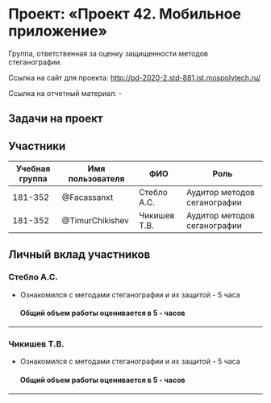 # Проект: «Проект 42. Мобильное приложение»

Группа, ответственная за оценку защищенности методов стеганографии.

Ссылка на сайт для проекта: http://pd-2020-2.std-881.ist.mospolytech.ru/

Ссылка на отчетный материал: -

## Задачи на проект

## Участники

| Учебная группа | Имя пользователя | ФИО                      | Роль                            |
|----------------|------------------|--------------------------|---------------------------------|
| 181-352        | @Facassanxt      | Стебло А.С.              | Аудитор методов сеганографии    |
| 181-352        | @TimurChikishev  | Чикишев Т.В.             | Аудитор методов сеганографии     |

## Личный вклад участников

### Стебло А.С. 
- Ознакомился с методами стеганографии и их защитой - 5 часа


####        Общий объем работы оценивается в 5 - часов
------------------------------
### Чикишев Т.В.

- Ознакомился с методами стеганографии и их защитой - 5 часа

####        Общий объем работы оценивается в 5 - часов
------------------------------
